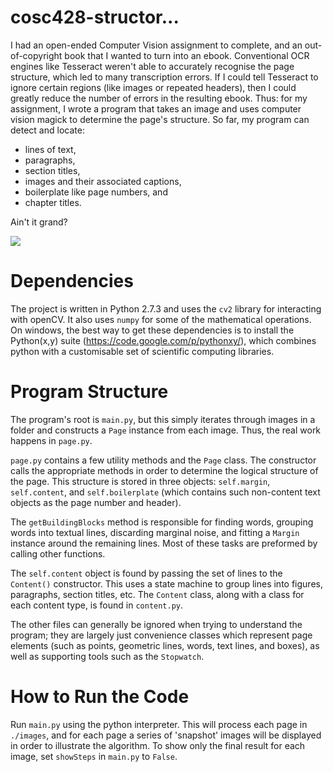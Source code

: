 cosc428-structor...
========

I had an open-ended Computer Vision assignment to complete, and an out-of-copyright book that 
I wanted to turn into an ebook. Conventional OCR engines like Tesseract weren't 
able to accurately recognise the page structure, which led to many transcription errors. If I 
could tell Tesseract to ignore certain regions (like images or repeated headers), then I could
greatly reduce the number of errors in the resulting ebook. Thus: for my assignment, I wrote 
a program that takes an image and uses computer vision magick to determine the page's structure. 
So far, my program can detect and locate:

* lines of text,
* paragraphs,
* section titles,
* images and their associated captions,
* boilerplate like page numbers, and
* chapter titles.

Ain't it grand?

![](https://github.com/chadoliver/structor/raw/gh-pages/analysed.jpg)

Dependencies
============

The project is written in Python 2.7.3 and uses the ```cv2``` library for interacting with openCV. It also uses ```numpy``` for some of the mathematical operations. On windows, the best way to get these dependencies is to install the Python(x,y) suite (https://code.google.com/p/pythonxy/), which combines python with a customisable set of scientific computing libraries.

Program Structure
=================

The program's root is ```main.py```, but this simply iterates through images in a folder and constructs a ```Page``` instance from each image. Thus, the real work happens in ```page.py```.

```page.py``` contains a few utility methods and the ```Page``` class. The constructor calls the appropriate methods in order to determine the logical structure of the page. This structure is stored in three objects: ```self.margin```, ```self.content```, and ```self.boilerplate``` (which contains such non-content text objects as the page number and header).

The ```getBuildingBlocks``` method is responsible for finding words, grouping words into textual lines, discarding marginal noise, and fitting a ```Margin``` instance around the remaining lines. Most of these tasks are preformed by calling other functions.

The ```self.content``` object is found by passing the set of lines to the ```Content()``` constructor. This uses a state machine to group lines into figures, paragraphs, section titles, etc. The ```Content``` class, along with a class for each content type, is found in ```content.py```.

The other files can generally be ignored when trying to understand the program; they are largely just convenience classes which represent page elements (such as points, geometric lines, words, text lines, and boxes), as well as supporting tools such as the ```Stopwatch```.

How to Run the Code
===================

Run ```main.py``` using the python interpreter. This will process each page in ```./images```, and for each page a series of 'snapshot' images will be displayed in order to illustrate the algorithm. To show only the final result for each image, set ```showSteps``` in ```main.py``` to ```False```.


